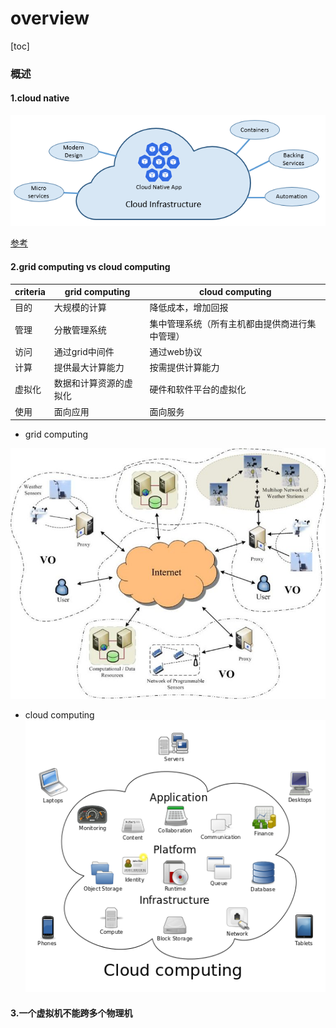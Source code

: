 # overview

[toc]

### 概述

#### 1.cloud native
![](./imgs/overview_03.png)

[参考](https://docs.microsoft.com/en-us/dotnet/architecture/cloud-native/definition#modern-design)

#### 2.grid computing vs cloud computing
|criteria|grid computing|cloud computing|
|-|-|-|
|目的|大规模的计算|降低成本，增加回报|
|管理|分散管理系统|集中管理系统（所有主机都由提供商进行集中管理）|
|访问|通过grid中间件|通过web协议|
|计算|提供最大计算能力|按需提供计算能力|
|虚拟化|数据和计算资源的虚拟化|硬件和软件平台的虚拟化|
|使用|面向应用|面向服务|

* grid computing

![](./imgs/overview_01.jpg)

* cloud computing
![](./imgs/overview_02.png)

#### 3.一个虚拟机不能跨多个物理机
